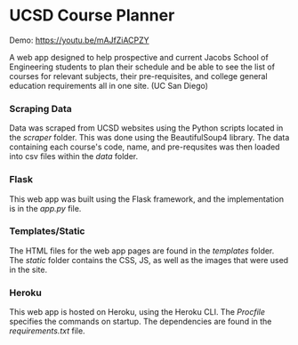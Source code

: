 # UCSD Course Planner

Demo: https://youtu.be/mAJfZiACPZY

A web app designed to help prospective and current Jacobs School of 
Engineering students to plan their schedule and be able to see the 
list of courses for relevant subjects, their pre-requisites, and 
college general education requirements all in one site.
(UC San Diego)

### Scraping Data
Data was scraped from UCSD websites using the Python scripts
located in the *scraper* folder. This was done using the 
BeautifulSoup4 library. The data containing each course's code,
name, and pre-requsites was then loaded into csv files within
the *data* folder.

### Flask
This web app was built using the Flask framework, and the 
implementation is in the *app.py* file.

### Templates/Static
The HTML files for the web app pages are found in the *templates*
folder. The *static* folder contains the CSS, JS, as well as
the images that were used in the site.

### Heroku
This web app is hosted on Heroku, using the Heroku CLI.
The *Procfile* specifies the commands on startup.
The dependencies are found in the *requirements.txt* file. 


